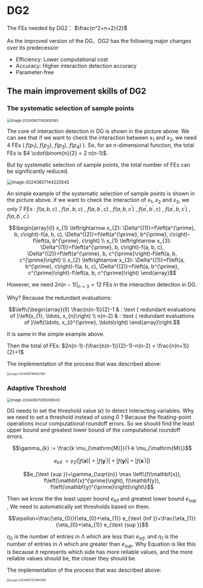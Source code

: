 # DG2

The FEs needed by DG2： $\frac{n^2+n+2}{2}$



As the improved version of the DG，DG2 has the following major changes over its predecessor:

- Efficiency: Lower computational cost
- Accuracy: Higher interaction detection accuracy
- Parameter-free



## The main improvement skills of DG2

### The systematic selection of sample points

<img src="C:\Users\悟空\AppData\Roaming\Typora\typora-user-images\image-20240807142935163.png" alt="image-20240807142935163" style="zoom: 67%;" />

The core of interaction detection in DG is shown in the picture above. We can see that if we want to check the interaction between $x_1$ and $x_2$, we need 4 FEs ( $f(p_1)$, $f(p_2)$, $f(p_3)$, $f(p_4)$ ). So, for an $n$-dimensional function, the total FEs is $4 \cdot\binom{n}{2} = 2 n(n-1)$.

But by systematic selection of sample points, the total number of FEs can be significantly reduced.

<img src="C:\Users\悟空\AppData\Roaming\Typora\typora-user-images\image-20240807144220545.png" alt="image-20240807144220545" style="zoom:80%;" />

An simple example of the systematic selection of sample points is shown in the picture above. if we want to check the interaction of $x_1$, $x_2$ and $x_3$, we only 7 FEs : $f(a, b, c)$ , $f\left(a^{\prime}, b, c\right)$ , $f\left(a,b^{\prime},c\right)$ , $f\left(a,b,c^{\prime}\right)$ , $f(a^{\prime},b^{\prime},c)$ , $f(a^{\prime},b,c^{\prime})$ , $f(a,b^{\prime},c^{\prime})$

```math
\begin{array}{l}
x_{1} \leftrightarrow x_{2}: \Delta^{(1)}=f\left(a^{\prime}, b, c\right)-f(a, b, c), \Delta^{(2)}=f\left(a^{\prime}, b^{\prime}, c\right)-f\left(a, b^{\prime}, c\right) \\
x_{1} \leftrightarrow x_{3}: \Delta^{(1)}=f\left(a^{\prime}, b, c\right)-f(a, b, c), \Delta^{(2)}=f\left(a^{\prime}, b, c^{\prime}\right)-f\left(a, b, c^{\prime}\right) \\
x_{2} \leftrightarrow x_{3}: \Delta^{(1)}=f\left(a, b^{\prime}, c\right)-f(a, b, c), \Delta^{(2)}=f\left(a, b^{\prime}, c^{\prime}\right)-f\left(a, b, c^{\prime}\right)
\end{array}
```

However, we need $\left.2 n(n-1)\right|_{n=3}=12$ FEs in the interaction detection in DG.

Why? Because the redundant evaluations:
```math
\left\{\begin{array}{ll}
\frac{n(n-1)}{2}-1 & : \text { redundant evaluations of }\left(x_{1}, \ldots, x_{n}\right) \\
n(n-2) & : \text { redundant evaluations of }\left(\ldots, x_{i}^{\prime}, \ldots\right)
\end{array}\right.
```
It is same in the simple example above.  

Then the total of FEs: $2n(n-1)-(\frac{n(n-1)}{2}-1)-n(n-2) = \frac{n(n+1)}{2}+1$

The implementation of the process that was described above:

<img src="C:\Users\悟空\AppData\Roaming\Typora\typora-user-images\image-20240807160502165.png" alt="image-20240807160502165" style="zoom:50%;" />

### Adaptive Threshold

<img src="C:\Users\悟空\AppData\Roaming\Typora\typora-user-images\image-20240807205006533.png" alt="image-20240807205006533" style="zoom:67%;" />

DG needs to set the threshold value ($\epsilon$) to detect interacting variables. Why we need to set a threshold instead of using 0 ? Because the floating-point operations incur computational roundoff errors. So we should find the least upper bound and greatest lower bound of the computational roundoff errors.
```math
\gamma_{k} := \frac{k \mu_{\mathrm{M}}}{1-k \mu_{\mathrm{M}}}
```

```math
e_{\text {inf }}=\gamma_{2}\left(|f(\mathbf{x})|+\left|f\left(\mathbf{y}^{\prime}\right)\right|+|f(\mathbf{y})|+\left|f\left(\mathbf{x}^{\prime}\right)\right|\right)
```

```math
e_{\text {sup }}=\gamma_{\sqrt{n}} \max \left\{f(\mathbf{x}), f\left(\mathbf{x}^{\prime}\right), f(\mathbf{y}), f\left(\mathbf{y}^{\prime}\right)\right\}
```

Then we know the the least upper bound $e_{\text {inf }}$ and greatest lower bound $e_{\text {sup }}$, We need to automatically set thresholds based on them.
```math
\epsilon=\frac{\eta_{0}}{\eta_{0}+\eta_{1}} e_{\text {inf }}+\frac{\eta_{1}}{\eta_{0}+\eta_{1}} e_{\text {sup }}
```
$\eta_{0}$ is the number of entries in $\Lambda$ which are less than $e_{inf}$, and $\eta_{1}$ is the number of entries in $\Lambda$ which are greater than $e_{sup}$. Why Equation is like this is because it represents which side has more reliable values, and the more reliable values should be, the closer they should be.

The implementation of the process that was described above:

<img src="C:\Users\悟空\AppData\Roaming\Typora\typora-user-images\image-20240807203843184.png" alt="image-20240807203843184" style="zoom: 50%;" />
